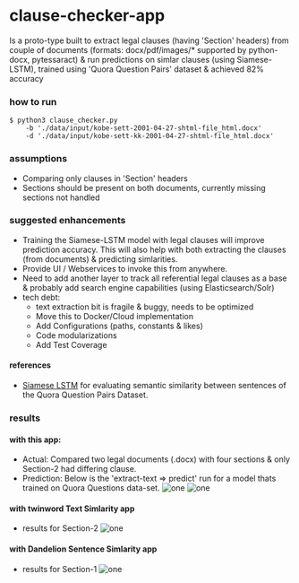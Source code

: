 # clause-checker-app
  Is a proto-type built to extract legal clauses (having 'Section' headers) from couple of documents 
  (formats: docx/pdf/images/* supported by python-docx, pytessaract) & run predictions on simlar clauses 
  (using Siamese-LSTM), trained using 'Quora Question Pairs' dataset & achieved 82% accuracy	

### how to run
```shellscript
$ python3 clause_checker.py 
    -b './data/input/kobe-sett-2001-04-27-shtml-file_html.docx'
    -d './data/input/kobe-sett-kk-2001-04-27-shtml-file_html.docx'
```
### assumptions
* Comparing only clauses in 'Section' headers
* Sections should be present on both documents, currently missing sections not handled
     
### suggested enhancements
* Training the Siamese-LSTM model with legal clauses will improve prediction accuracy. This will also help with both extracting the clauses (from documents) & predicting simlarities.
* Provide UI / Webservices to invoke this from anywhere.
* Need to add another layer to track all referential legal clauses as a base & probably add search engine capabilities (using Elasticsearch/Solr)
* tech debt: 
    - text extraction bit is fragile & buggy, needs to be optimized
    - Move this to Docker/Cloud implementation
    - Add Configurations (paths, constants & likes)
    - Code modularizations
    - Add Test Coverage

#### references 
- [Siamese LSTM](https://github.com/likejazz/Siamese-LSTM) for evaluating semantic similarity between sentences of the Quora Question Pairs Dataset.

### results
#### with this app: ####
* Actual: Compared two legal documents (.docx) with four sections & only Section-2 had differing clause. 
* Prediction: Below is the 'extract-text => predict' run for a model thats trained on Quora Questions data-set.
![one](../master/src/images/clause-predict-app-run1.png)
![one](../master/src/images/clause-predict-app-run2.png)

#### with twinword Text Simlarity app #### 
* results for Section-2
![one](../master/src/images/twinword_section2.png)

#### with Dandelion Sentence Simlarity app ####  
* results for Section-1 
![one](../master/src/images/Dandelion_TextSimilarity.png)
